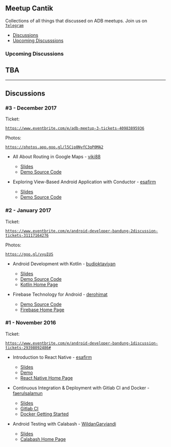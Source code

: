 ## Meetup Cantik
Collections of all things that discussed on ADB meetups. Join us on [`Telegram`](https://t.me/androidDevBdg)

- [Discussions](#discussion)
- [Upcoming Discusssions](#upcoming-disucssion)

### Upcoming Discussions

## TBA

---

## Discussions
### #3 - December 2017

Ticket:

[`https://www.eventbrite.com/e/adb-meetup-3-tickets-40983895936`](https://www.eventbrite.com/e/adb-meetup-3-tickets-40983895936)

Photos:

[`https://photos.app.goo.gl/l5Cip0NyfC3qP0MA2`](https://photos.app.goo.gl/l5Cip0NyfC3qP0MA2)

- All About Routing in Google Maps - [viki88](https://github.com/viki88)
  - [Slides](https://drive.google.com/open?id=1HoBfFg7fPIZmrW7z7uHQzp8Momf2g-ZW)
  - [Demo Source Code](https://github.com/viki88/RoutingGoogleMaps)

- Exploring View-Based Android Application with Conductor - [esafirm](https;//github.com/esafirm)
  - [Slides](https://docs.google.com/presentation/d/14Z2IcIT5iySfre9mp8mkv-bjL3sNn0fYthtLWwAT6ls/edit?usp=sharing)
  - [Demo Source Code](https://github.com/esafirm/talks-codes/tree/master/Conductor)

### #2 - January 2017

Ticket: 

[`https://www.eventbrite.com/e/android-developer-bandung-2discussion-tickets-31117164276`](https://www.eventbrite.com/e/android-developer-bandung-2discussion-tickets-31117164276)

Photos:

[`https://goo.gl/vyuIUS`](https://goo.gl/vyuIUS) 

- Android Development with Kotlin - [budioktaviyan](https://github.com/budioktaviyan)
  - [Slides](https://docs.google.com/presentation/d/1nGPr_H9iZtDGidink3StFEWs9JRkOT-A7DohH6seHJo/edit#slide=id.p)
  - [Demo Source Code](https://github.com/budioktaviyan/kotlin-android)
  - [Kotlin Home Page](http://kotlinlang.org/)

- Firebase Technology for Android - [derohimat](https://github.com/derohimat)
  - [Demo Source Code](https://github.com/derohimat/FirebaseAssistant)
  - [Firebase Home Page](https://firebase.google.com/)


### #1 - November 2016

Ticket:

[`https://www.eventbrite.com/e/android-developer-bandung-1discussion-tickets-29398092486#`](https://www.eventbrite.com/e/android-developer-bandung-1discussion-tickets-29398092486#
)

- Introduction to React Native - [esafirm](https://github.com/esafirm/)
  - [Slides](https://cdn.rawgit.com/esafirm/esafirm.github.io/master/slide-rn-intro.html)
  - [Demo](https://github.com/esafirm/React-Native-Intro)
  - [React Native Home Page](https://facebook.github.io/react-native/)
  
- Continuous Integration & Deployment with Gitlab CI and Docker - [faerulsalamun](https://github.com/faerulsalamun)
  - [Slides](http://www.slideshare.net/faerul/continuous-integration-continuous-deployment)
  - [Gitlab CI](https://about.gitlab.com/gitlab-ci/)
  - [Docker Getting Started](https://docs.docker.com/engine/getstarted/)
  
- Android Testing with Calabash - [WildanGarviandi](https://github.com/WildanGarviandi)
  - [Slides](http://www.slideshare.net/kellinreaver/android-testing-calabash)
  - [Calabash Home Page](http://calaba.sh/)
